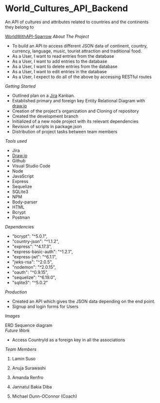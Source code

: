 # World_Cultures_API_Backend
An API of cultures and attributes related to countries and the continents they belong to

[WorldWithAPI-Sparrow](https://github.com/WorldWithAPI-Sparrow) _About The Project_  

-   To build an API to access different JSON data of continent, country, currency, language, music, tourist attraction and traditional food.
-   As a User, I want to read entries from the database
-   As a User, I want to add entries to the database
-   As a User, I want to delete entries from the database
-   As a User, I want to edit entries in the database
-   As a User, I expect to do all of the above by accessing RESTful routes

_Getting Started_  

-   Outlined plan on a [Jira](https://www.atlassian.com/software/jira) Kanban.
-   Established primary and foreign key Entity Relational Diagram with  [draw.io](http://draw.io/)
-   Creation of the project's organization and Cloning of repository
-   Created the development branch
-   Initialized of a new node project with its relevant dependencies
-   Revision of scripts in package.json
-   Distribution of project tasks between team members

_Tools used_  

-   Jira
-   [Draw.io](http://draw.io/)
-   Github
-   Visual Studio Code
-   Node
-   JavaScript
-   Express
-   Sequelize
-   SQLite3
-   NPM
-   Body-parser
-   HTML
-   Bcrypt
-   Postman

_Dependencies_  

-   "bcrypt": "^5.0.1",
-   "country-json": "^1.1.2",
-   "express": "^4.17.3",
-   "express-basic-auth": "^1.2.1",
-   "express-jwt": "^6.1.1",
-   "jwks-rsa": "^2.0.5",
-   "nodemon": "^2.0.15",
-   "oauth": "^0.9.15",
-   "sequelize": "^6.19.0",
-   "sqlite3": "^5.0.2"

_Production_  

-   Created an API which gives the JSON data depending on the end point.
-   Signup and login forms for Users

_Images_  

ERD Sequence diagram  
_Future Work_  

-   Access CountryId as a foreign key in all the associations

_Team Members_  

1.  Lamin Suso
2.  Anuja Surawashi
3.  Amanda Renfro
4.  Jannatul Bakia Diba

5. Michael Dunn-OConnor (Coach)